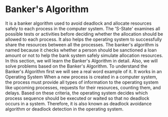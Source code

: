 
# Banker's Algorithm

It is a banker algorithm used to avoid deadlock and allocate resources safely to each process in the computer system. The 'S-State' examines all possible tests or activities before deciding whether the allocation should be allowed to each process. It also helps the operating system to successfully share the resources between all the processes. The banker's algorithm is named because it checks whether a person should be sanctioned a loan amount or not to help the bank system safely simulate allocation resources. In this section, we will learn the Banker's Algorithm in detail. Also, we will solve problems based on the Banker's Algorithm. To understand the Banker's Algorithm first we will see a real word example of it.
It works in an Operating System When a new process is created in a computer system, the process must provide all types of information to the operating system like upcoming processes, requests for their resources, counting them, and delays. Based on these criteria, the operating system decides which process sequence should be executed or waited so that no deadlock occurs in a system. Therefore, it is also known as deadlock avoidance algorithm or deadlock detection in the operating system.

